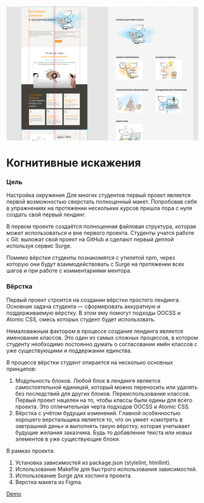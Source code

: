 <img src='/image.png' alt='image'>

# Когнитивные искажения

### Цель
Настройка окружения
Для многих студентов первый проект является первой возможностью сверстать полноценный макет. Попробовав себя в упражнениях на протяжении нескольких курсов пришла пора с нуля создать свой первый лендинг.

В первом проекте создаётся полноценная файловая структура, которая может использоваться и вне первого проекта. Студенты учатся работе с Git: выложат свой проект на GitHub и сделают первый деплой используя сервис Surge.

Помимо вёрстки студенты познакомятся с утилитой npm, через которую они будут взаимодействовать с Surge на протяжении всех шагов и при работе с комментариями ментора.

### Вёрстка
Первый проект строится на создании вёрстки простого лендинга. Основная задача студента — сформировать аккуратную и поддерживаемую вёрстку. В этом ему помогут подходы OOCSS и Atomic CSS, смесь которых студент будет использовать.

Немаловажным фактором в процессе создания лендинга является именование классов. Это один из самых сложных процессов, в котором студенту необходимо постоянно думать о согласовании имён классов с уже существующими и поддержании единства.

В процессе вёрстки студент опирается на несколько основных принципов:
1.	Модульность блоков. 
Любой блок в лендинге является самостоятельной единицей, который можно переносить или удалять без последствий для других блоков.
Переиспользование классов. Первый проект нацелен на то, чтобы классы были едины для всего проекта. Это отличительная черта подходов OOCSS и Atomic CSS.
2.  Вёрстка с учётом будущих изменений. 
Главной особенностью хорошего верстальщика является то, что он умеет «смотреть в завтрашний день» и выполнять такую вёрстку, которая учитывает будущие желания заказчика. Будь то добавление текста или новых элементов в уже существующие блоки.


В рамках проекта:

1. Установка зависимостей из package.json (stylelint, htmllint).
2. Использование Makefile для быстрого использования зависимостей.
3. Использование Surge для хостинга проекта.
4. Верстка макета из Figma.


<a href='http://cognitiveproject.surge.sh/' target='_blank'>Demo</a>
